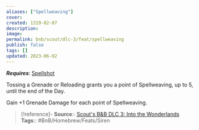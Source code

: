 ```yaml
---
aliases: ["Spellweaving"]
cover: 
created: 1319-02-07
description: 
image: 
permalink: bnb/scout/dlc-3/feat/spellweaving
publish: false
tags: []
updated: 2023-06-02
---
```


***Requires***: [Spellshot](Bunkers%20and%20Badasses/Markdown%20Conversions%201/Scouts%20DLC%203/Skill%20Trees/Spellshot.md)

Tossing a Grenade or Reloading grants you a point of Spellweaving, up to 5, until the end of the Day. 

Gain +1 Grenade Damage for each point of Spellweaving.

> [!reference]-
> **Source**:: [Scout's B&B DLC 3: Into the Wonderlands](https://docs.google.com/document/d/1MLOgrWwcLNTnP9PuXrKiLImy7SUh4hXO8arVUAlmdp0/edit)
> **Tags**:: #BnB/Homebrew/Feats/Siren
